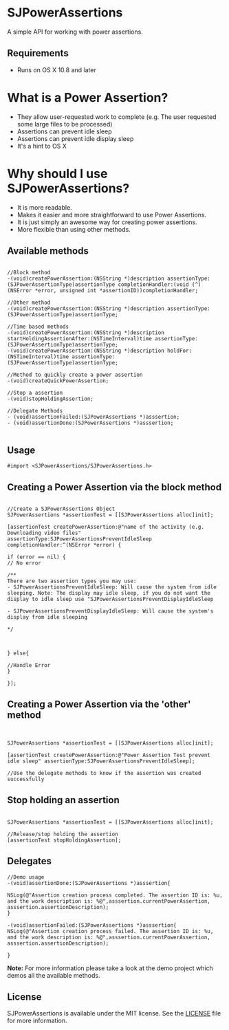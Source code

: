 SJPowerAssertions
=================
A simple API for working with power assertions.

## Requirements
- Runs on OS X 10.8 and later

# What is a Power Assertion?
- They allow user-requested work to complete (e.g. The user requested some large files to be processed)
- Assertions can prevent idle sleep
- Assertions can prevent idle display sleep
- It's a hint to OS X

# Why should I use SJPowerAssertions?

- It is more readable.
- Makes it easier and more straightforward to use Power Assertions.
- It is just simply an awesome way for creating power assertions.
- More flexible than using other methods.

## Available methods

```objc

//Block method
-(void)createPowerAssertion:(NSString *)description assertionType:(SJPowerAssertionType)assertionType completionHandler:(void (^) (NSError *error, unsigned int *assertionID))completionHandler;

//Other method
-(void)createPowerAssertion:(NSString *)description assertionType:(SJPowerAssertionType)assertionType;

//Time based methods
-(void)createPowerAssertion:(NSString *)description startHoldingAssertionAfter:(NSTimeInterval)time assertionType:(SJPowerAssertionType)assertionType;
-(void)createPowerAssertion:(NSString *)description holdFor:(NSTimeInterval)time assertionType:(SJPowerAssertionType)assertionType;

//Method to quickly create a power assertion
-(void)createQuickPowerAssertion;

//Stop a assertion 
-(void)stopHoldingAssertion;

//Delegate Methods
- (void)assertionFailed:(SJPowerAssertions *)asssertion;
- (void)assertionDone:(SJPowerAssertions *)asssertion;


```


## Usage

```
#import <SJPowerAssertions/SJPowerAssertions.h>

```

## Creating a Power Assertion via the block method
```objc

//Create a SJPowerAssertions Object
SJPowerAssertions *assertionTest = [[SJPowerAssertions alloc]init];

[assertionTest createPowerAssertion:@"name of the activity (e.g. Downloading video files" assertionType:SJPowerAssertionsPreventIdleSleep completionHandler:^(NSError *error) {

if (error == nil) {
// No error

/**
There are two assertion types you may use:
- SJPowerAssertionsPreventIdleSleep: Will cause the system from idle sleeping. Note: The display may idle sleep, if you do not want the display to idle sleep use "SJPowerAssertionsPreventDisplayIdleSleep

- SJPowerAssertionsPreventDisplayIdleSleep: Will cause the system's display from idle sleeping

*/



} else{

//Handle Error
}

}];

```

## Creating a Power Assertion via the 'other' method
```objc


SJPowerAssertions *assertionTest = [[SJPowerAssertions alloc]init];

[assertionTest createPowerAssertion:@"Power Assertion Test prevent idle sleep" assertionType:SJPowerAssertionsPreventIdleSleep];

//Use the delegate methods to know if the assertion was created successfully

```

## Stop holding an assertion

```objc

SJPowerAssertions *assertionTest = [[SJPowerAssertions alloc]init];

//Release/stop holding the assertion
[assertionTest stopHoldingAssertion];

```

## Delegates 

```objc
//Demo usage 
-(void)assertionDone:(SJPowerAssertions *)asssertion{

NSLog(@"Assertion creation process completed. The assertion ID is: %u, and the work description is: %@",asssertion.currentPowerAssertion, asssertion.assertionDescription);
}

-(void)assertionFailed:(SJPowerAssertions *)asssertion{
NSLog(@"Assertion creation process failed. The assertion ID is: %u, and the work description is: %@",asssertion.currentPowerAssertion, asssertion.assertionDescription);

}
```

**Note:** For more information please take a look at the demo project which demos all the available methods.
## License

SJPowerAssertions is available under the MIT license. See the [LICENSE](https://github.com/SoneeJohn/SJPowerAssertions/blob/master/LICENSE) file for more information.
